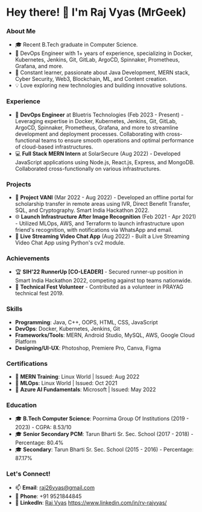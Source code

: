 # Hey there! 👋 I'm Raj Vyas (MrGeek)

### About Me
- 🎓 Recent B.Tech graduate in Computer Science.
- 💼 DevOps Engineer with 1+ years of experience, specializing in Docker, Kubernetes, Jenkins, Git, GitLab, ArgoCD, Spinnaker, Prometheus, Grafana, and more.
- 🌱 Constant learner, passionate about Java Development, MERN stack, Cyber Security, Web3, Blockchain, ML, and Content creation.
- 💡 Love exploring new technologies and building innovative solutions.

### Experience
- 💼 **DevOps Engineer** at Bluetris Technologies (Feb 2023 - Present) - Leveraging expertise in Docker, Kubernetes, Jenkins, Git, GitLab, ArgoCD, Spinnaker, Prometheus, Grafana, and more to streamline development and deployment processes. Collaborating with cross-functional teams to ensure smooth operations and optimal performance of cloud-based infrastructures.
- 💻 **Full Stack MERN Intern** at SolarSecure (Aug 2022) - Developed JavaScript applications using Node.js, React.js, Express, and MongoDB. Collaborated cross-functionally on various infrastructures.

### Projects
- 🚀 **Project VANI** (Mar 2022 - Aug 2022) - Developed an offline portal for scholarship transfer in remote areas using IVR, Direct Benefit Transfer, SQL, and Cryptography. Smart India Hackathon 2022.
- 🌐 **Launch Infrastructure After Image Recognition** (Feb 2021 - Apr 2021) - Utilized MLOps, AWS, and Terraform to launch infrastructure upon friend's recognition, with notifications via WhatsApp and email.
- 🎥 **Live Streaming Video Chat App** (Aug 2022) - Built a Live Streaming Video Chat App using Python's cv2 module.

### Achievements
- 🏆 **SIH'22 RunnerUp [CO-LEADER]** - Secured runner-up position in Smart India Hackathon 2022, competing against top teams nationwide.
- 🎪 **Technical Fest Volunteer** - Contributed as a volunteer in PRAYAG technical fest 2019.

### Skills
- **Programming**: Java, C++, OOPS, HTML, CSS, JavaScript
- **DevOps**: Docker, Kubernetes, Jenkins, Git
- **Frameworks/Tools**: MERN, Android Studio, MySQL, AWS, Google Cloud Platform
- **Designing/UI-UX**: Photoshop, Premiere Pro, Canva, Figma

### Certifications
- 📜 **MERN Training**: Linux World | Issued: Aug 2022
- 📜 **MLOps**: Linux World | Issued: Oct 2021
- 📜 **Azure AI Fundamentals**: Microsoft | Issued: May 2022

### Education
- 🎓 **B.Tech Computer Science**: Poornima Group Of Institutions (2019 - 2023) - CGPA: 8.53/10
- 🎓 **Senior Secondary PCM**: Tarun Bharti Sr. Sec. School (2017 - 2018) - Percentage: 80.4%
- 🎓 **Secondary**: Tarun Bharti Sr. Sec. School (2015 - 2016) - Percentage: 87.17%

### Let's Connect!
- 📫 **Email**: raj26vyas@gmail.com
- 📱 **Phone**: +91 9521844845
- 💼 **LinkedIn**: [Raj Vyas](#) https://www.linkedin.com/in/rv-rajvyas/


<!---
rvrajvyas/rvrajvyas is a ✨ special ✨ repository because its `README.md` (this file) appears on your GitHub profile.
You can click the Preview link to take a look at your changes.
--->
